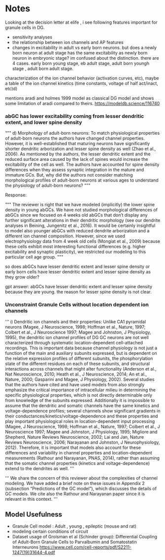 # Notes

Looking at the decision letter at elife , i see following features important for granule cells in DG.

- sensitivity analyses
- the relationship between ion channels and AP features
- changes in excitability in adult vs early born neurons. but does a newly born neuron at adult stage has the same excitability as newly born neuron in embryonic stage? im confused about the distinction. there are 4 cases. early born young stage, eb adult stage, adult born youngh stage , adult born adult stage.

characterization of the ion channel behavior (activation curves, etc), maybe a table of the ion channel kinetics (time constants, voltage of half act/inact, etc)d) 

mentions aradi and holmes 1999 model as classical DG model and shows some limitation of aradi compared to theirs.
https://modeldb.science/116740



### abGC has lower excitability coming from lesser dendritic extent, and lower spine density

"""
d) Morphology of adult-born neurons: To match physiological properties of adult-born neurons the authors have changed channel properties. However, it is well-established that maturing neurons have significantly shorter dendritic arborization and lesser spine density as well (Zhao et al., 2006). As mentioned by the authors, the lesser dendritic extent and the reduced surface area caused by the lack of spines would increase the excitability of the cell as well. The authors have accounted for spine density differences when they assess synaptic integration in the mature and immature GCs. But, why did the authors not consider matching morphological profiles of adult-born neurons at various ages to understand the physiology of adult-born neurons?
"""

Response:

"""
The reviewer is right that we have modeled (implicitly) the lower spine density in young abGCs. We have not studied morphological differences of abGCs since we focused on 4 weeks old abGCs that don’t display any further significant alterations in their dendritic morphology (see our dendrite analyses in Beining, Jungenitz et al., 2016). It would be certainly insightful to model also younger abGCs with reduced dendrite arborization and a different ion channel composition. However, since we used electrophysiology data from 4 week old cells (Mongiat et al., 2009) because these cells exhibit most interesting functional differences (e.g. higher excitability and synaptic plasticity), we restricted our modeling to this particular cell age group.
"""


so does abGCs have lesser dendritic extent and lesser spine density or early born cells have lesser dendritic extent and lesser spine density as they grow older?

gpt answer: abGCs have lesser dendritic extent and lesser spine density because they are young. the reason for lesser spine density is not clear.


### Unconstraint Granule Cells without location dependent ion channels

'''
i) Dendritic ion channels and their properties: Unlike CA1 pyramidal neurons (Magee, J Neuroscience, 1998; Hoffman et al., Nature, 1997; Colbert et al., J Neuroscience 1997; Magee and Johnston, J Physiology, 1995), the dendritic ion channel profiles of DG GC neurons are not well characterized through systematic location-dependent cell-attached recordings. This is important data because channel physiology is not just a function of the main and auxiliary subunits expressed, but is dependent on the relative expression profiles of different subunits, the phosphorylation state of the different residues on each of these subunits, and structural interactions across channels that might alter functionality (Anderson et al., Nat Neuroscience, 2010; Heath et al., J Neuroscience, 2014; An et al., Nature, 2000; Gasparini and Magee, J Physiology, 2002). Several studies that the authors have cited and have used models from also strongly emphasize the critical importance of intracellular milieu in determining the specific physiological properties, which is not directly determinable only from knowledge of the subunits expressed. Additionally it is impossible to assume that the dendritic and somatic channels have the same kinetics and voltage-dependence profiles; several channels show significant gradients in their conductances/kinetics/voltage-dependence and these properties and play important physiological roles in location-dependent input processing (Magee, J Neuroscience, 1998; Hoffman et al., Nature, 1997; Colbert et al., J Neuroscience 1997; Magee and Johnston, J Physiology, 1995; Migliore and Shepherd, Nature Reviews Neuroscience, 2002; Lai and Jan, Nature Reviews Neuroscience, 2006; Narayanan and Johnston, J Neurophysiology, 2012). Therefore, it is important that models also account for these differences and variability in channel properties and location-dependent measurements (Rathour and Narayanan, PNAS, 2014), rather than assuming that the somatic channel properties (kinetics and voltage-dependence) extend to the dendrites as well.
'''


'''
We share the concern of this reviewer about the complexities of channel modeling. We have added a brief note on these issues in Appendix 2 (subsection “Predictions of the GC model”), which discusses the details of GC models. We cite also the Rathour and Narayanan paper since it is relevant in this context.
'''

## Model Usefulness

- Granule Cell model : Adult , young , epileptic (mouse and rat)
- modeling certain conditions of circuit
- Dataset usage of Groisman et al (Schinder group): Differential Coupling of Adult-Born Granule Cells to
Parvalbumin and Somatostatin Interneurons https://www.cell.com/cell-reports/pdf/S2211-1247(19)31644-4.pdf 